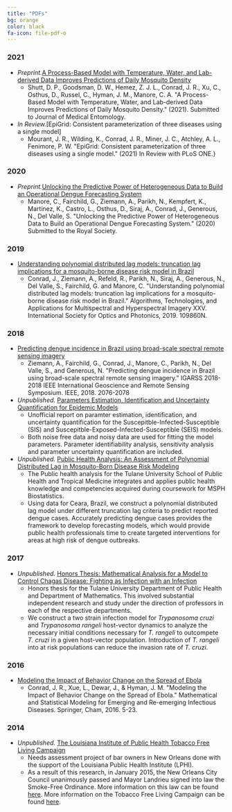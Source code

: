 ```yaml
---
title: "PDFs"
bg: orange
color: black
fa-icon: file-pdf-o 
---
```

<!-- fa-icon can be set to any from http://fortawesome.github.io/Font-Awesome/icons/ -->
### 2021
* *Preprint.*[A Process-Based Model with Temperature, Water, and Lab-derived Data Improves Predictions of Daily Mosquito Density](https://www.biorxiv.org/content/10.1101/2021.09.08.458905v1.full.pdf)
	- Shutt, D. P., Goodsman, D. W., Hemez, Z. J. L., Conrad, J. R., Xu, C., Osthus, D., Russel, C., Hyman, J. M., Manore, C. A. "A Process-Based Model with Temperature, Water, and Lab-derived Data Improves Predictions of Daily Mosquito Density." (2021). Submitted to Journal of Medical Entomology.
 * *In Review.*[EpiGrid: Consistent parameterization of three diseases using a single model]
	- Mourant, J. R., Wilding, K., Conrad, J. R., Miner, J. C., Atchley, A. L., Fenimore, P. W. "EpiGrid: Consistent parameterization of three diseases using a single model." (2021) In Review with PLoS ONE.}
### 2020
* *Preprint.*[Unlocking the Predictive Power of Heterogeneous Data to Build an Operational Dengue Forecasting System](https://www.biorxiv.org/content/10.1101/2020.07.08.194019v1.full.pdf)
	- Manore, C., Fairchild, G., Ziemann, A., Parikh, N., Kempfert, K., Martinez, K., Castro, L., Osthus, D., Siraj, A., Conrad, J., Generous, N., Del Valle, S. "Unlocking the Predictive Power of Heterogeneous Data to Build an Operational Dengue Forecasting System." (2020) Submitted to the Royal Society.
### 2019
* [Understanding polynomial distributed lag models: truncation lag implications for a mosquito-borne disease risk model in Brazil](https://www.spiedigitallibrary.org/conference-proceedings-of-spie/10986/109860N/Understanding-polynomial-distributed-lag-models--truncation-lag-implications-for/10.1117/12.2536369.full?SSO=1)
	- Conrad, J., Ziemann, A., Refeld, R., Parikh, N., Siraj, A., Generous, N., Del Valle, S., Fairchild, G. and Manore, C. "Understanding polynomial distributed lag models: truncation lag implications for a mosquito-borne disease risk model in Brazil." Algorithms, Technologies, and Applications for Multispectral and Hyperspectral Imagery XXV. International Society for Optics and Photonics, 2019. 109860N.
### 2018
* [Predicting dengue incidence in Brazil using broad-scale spectral remote sensing imagery](./pdf/08518771.pdf)
	- Ziemann, A., Fairchild, G., Conrad, J., Manore, C., Parikh, N., Del Valle, S., and Generous, N. "Predicting dengue incidence in Brazil using broad-scale spectral remote sensing imagery." IGARSS 2018-2018 IEEE International Geoscience and Remote Sensing Symposium. IEEE, 2018. 2076-2078
* *Unpublished.* [Parameters Estimation, Identification and Uncertainty Quantification for Epidemic Models](./pdf/UQ_SI_0426.pdf)
	- Unofficial report on paramter estimation, identification, and uncertainty quantification for the Suscepitble-Infected-Susceptible (SIS) and Suscepitble-Exposed-Infected-Susceptible (SEIS) models.
	- Both noise free data and noisy data are used for fitting the model parameters. Parameter identifiability analysis, sensitivity analysis and parameter uncertainty quantification are included.
* *Unpublished.* [Public Health Analysis: An Assessment of Polynomial Distributed Lag in Mosquito-Born Disease Risk Modeling](./pdf/CONRAD_Public_Health_Analysis.pdf)
	- The Public health analysis for the Tulane University School of Public Health and Tropical Medicine integrates and applies public health knowledge and competencies acquired during coursework for MSPH Biostatistics.
	- Using data for Ceara, Brazil, we construct a polynomial distributed lag model under different truncation lag criteria to predict reported dengue cases. Accurately predicting dengue cases provides the framework to develop forecasting models, which would provide public health professionals time to create targeted interventions for areas at high risk of dengue outbreaks.
### 2017
* *Unpublished.* [Honors Thesis: Mathematical Analysis for a Model to Control Chagas Disease: Fighting as Infection with an Infection](./pdf/Chagas_CONRAD_Final_Version.pdf)
	- Honors thesis for the Tulane University Department of Public Health and Department of Mathematics. This involved substantial independent research and study under the direction of professors in each of the respective departments.
	- We construct a two strain infection model for *Trypanosoma cruzi* and *Trypanosoma rangeli* host-vector dynamics to analyze the necessary initial conditions necessary for *T. rangeli* to outcompete *T. cruzi* in a given host-vector population. Introduction of *T. rangeli* into at risk populations can reduce the invasion rate of *T. cruzi*.
### 2016
* [Modeling the Impact of Behavior Change on the Spread of Ebola](https://www.google.com/url?sa=t&rct=j&q=&esrc=s&source=web&cd=1&cad=rja&uact=8&ved=0ahUKEwj8xffSsN7aAhVkzIMKHVn-DkMQFggpMAA&url=https%3A%2F%2Fwww.springer.com%2Fcda%2Fcontent%2Fdocument%2Fcda_downloaddocument%2F9783319404110-c2.pdf%3FSGWID%3D0-0-45-1581482-p180011713&usg=AOvVaw3zSw6799wfkKRh4YVDFs0O)
	- Conrad, J. R., Xue, L., Dewar, J., & Hyman, J. M. "Modeling the Impact of Behavior Change on the Spread of Ebola." Mathematical and Statistical Modeling for Emerging and Re-emerging Infectious Diseases. Springer, Cham, 2016. 5-23.
### 2014
* *Unpublished.* [The Louisiana Institute of Public Health Tobacco Free Living Campaign](./pdf/LPHI_Final_Report_Fall_2014.pdf)
	- Needs assessment project of bar owners in New Orleans done with the support of the Louisiana Public Health Institute (LPHI).
	- As a result of this research, in January 2015, the New Orleans City Council unanimously passed and Mayor Landrieu signed into law the Smoke-Free Ordinance. More information on this law can be found [here](https://nola.gov/smokefree/). More information on the Tobacco Free Living Campaign can be found [here](http://tobaccofreeliving.org).
	
	

